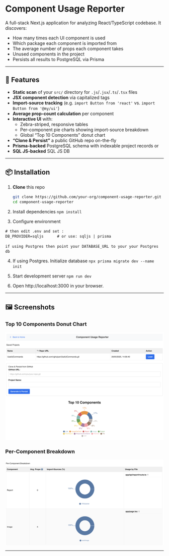 # Component Usage Reporter

A full-stack Next.js application for analyzing React/TypeScript codebase. It discovers:

- How many times each UI component is used
- Which package each component is imported from
- The average number of props each component takes
- Unused components in the project
- Persists all results to PostgreSQL via Prisma

---

## 🚀 Features

- **Static scan** of your `src/` directory for `.js`/`.jsx`/`.ts`/`.tsx` files
- **JSX component detection** via capitalized tags
- **Import-source tracking** (e.g. `import Button from 'react'` vs. `import Button from '@my/ui'`)
- **Average prop-count calculation** per component
- **Interactive UI** with:
  - Zebra-striped, responsive tables
  - Per-component pie charts showing import-source breakdown
  - Global “Top 10 Components” donut chart
- **“Clone & Persist”** a public GitHub repo on-the-fly
- **Prisma-backed** PostgreSQL schema with indexable project records or
- **SQL JS-backed** SQL JS DB

---

## 📦 Installation

1. **Clone** this repo

   ```bash
   git clone https://github.com/your-org/component-usage-reporter.git
   cd component-usage-reporter
   ```

2. Install dependencies
   `npm install`

3. Configure environment

```cp .env.example .env
# then edit .env and set :
DB_PROVIDER=sqljs      # or use: sqljs | prisma

if using Postgres then point your DATABASE_URL to your your Postgres db
```

4. If using Postgres. Initialize database
   `npx prisma migrate dev --name init`

5. Start development server
   `npm run dev`

6. Open http://localhost:3000 in your browser.

---

## 🖼️ Screenshots

### Top 10 Components Donut Chart

![Top 10 Components](/public/screenshot_1.png)

### Per-Component Breakdown

![Per-Component Breakdown](/public/screenshot_2.png)

---
